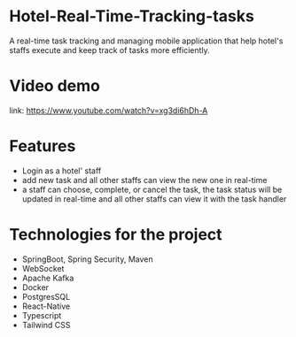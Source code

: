 # Hotel-Real-Time-Tracking-tasks
A real-time task tracking and managing mobile application that help hotel's staffs execute and keep track of tasks more efficiently. 

# Video demo
link: https://www.youtube.com/watch?v=xg3di6hDh-A

# Features 
- Login as a hotel' staff
- add new task and all other staffs can view the new one in real-time
- a staff can choose, complete, or cancel the task, the task status will be updated in real-time and all other staffs can view it with the task handler

# Technologies for the project
- SpringBoot, Spring Security, Maven
- WebSocket
- Apache Kafka
- Docker
- PostgresSQL
- React-Native
- Typescript
- Tailwind CSS

